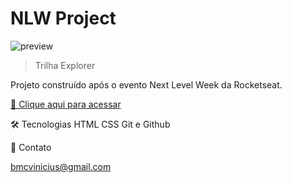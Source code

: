 # NLW Project

![preview](./.github/preview.png)

> Trilha Explorer

Projeto construído após o evento Next Level Week da Rocketseat.

[🔗 Clique aqui para acessar](https://vin1ziux.github.io/Link-aggregator)

🛠 Tecnologias
HTML
CSS
Git e Github

💛 Contato

bmcvinicius@gmail.com
